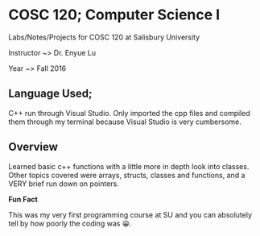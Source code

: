 # COSC 120; Computer Science I

Labs/Notes/Projects for COSC 120 at Salisbury University

Instructor ~> Dr. Enyue Lu

Year ~> Fall 2016

## Language Used;

C++ run through Visual Studio. Only imported the cpp files and compiled them through my terminal because Visual Studio is very cumbersome.

## Overview

Learned basic c++ functions with a little more in depth look into classes. Other topics covered were arrays, structs, classes and functions, and a VERY brief run down on pointers. 

**Fun Fact**

This was my very first programming course at SU and you can absolutely tell by how poorly the coding was :grinning:.
